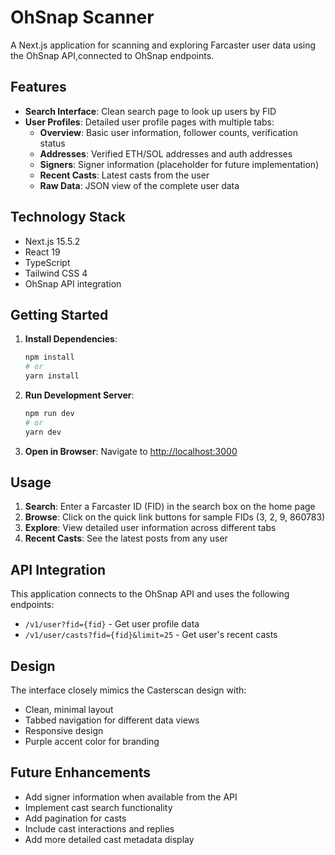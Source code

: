 # OhSnap Scanner

A Next.js application for scanning and exploring Farcaster user data using the OhSnap API,connected to OhSnap endpoints.

## Features

- **Search Interface**: Clean search page to look up users by FID
- **User Profiles**: Detailed user profile pages with multiple tabs:
  - **Overview**: Basic user information, follower counts, verification status
  - **Addresses**: Verified ETH/SOL addresses and auth addresses
  - **Signers**: Signer information (placeholder for future implementation)
  - **Recent Casts**: Latest casts from the user
  - **Raw Data**: JSON view of the complete user data

## Technology Stack

- Next.js 15.5.2
- React 19
- TypeScript
- Tailwind CSS 4
- OhSnap API integration

## Getting Started

1. **Install Dependencies**:
   ```bash
   npm install
   # or
   yarn install
   ```

2. **Run Development Server**:
   ```bash
   npm run dev
   # or
   yarn dev
   ```

3. **Open in Browser**:
   Navigate to [http://localhost:3000](http://localhost:3000)

## Usage

1. **Search**: Enter a Farcaster ID (FID) in the search box on the home page
2. **Browse**: Click on the quick link buttons for sample FIDs (3, 2, 9, 860783)
3. **Explore**: View detailed user information across different tabs
4. **Recent Casts**: See the latest posts from any user

## API Integration

This application connects to the OhSnap API and uses the following endpoints:

- `/v1/user?fid={fid}` - Get user profile data
- `/v1/user/casts?fid={fid}&limit=25` - Get user's recent casts

## Design

The interface closely mimics the Casterscan design with:
- Clean, minimal layout
- Tabbed navigation for different data views
- Responsive design
- Purple accent color for branding

## Future Enhancements

- Add signer information when available from the API
- Implement cast search functionality
- Add pagination for casts
- Include cast interactions and replies
- Add more detailed cast metadata display
